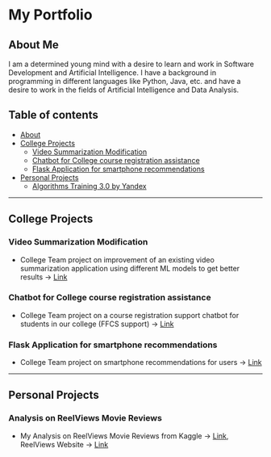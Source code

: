 # My Portfolio

## About Me

I am a determined young mind with a desire to learn and work in Software Development and Artificial Intelligence. I have a background in programming in different languages like Python, Java, etc. and have a desire to work in the fields of Artificial Intelligence and Data Analysis.

## Table of contents
- [About](#about-me)
- [College Projects](#Portfolio-Projects)
	+ [Video Summarization Modification](#Video-Summarization-Modification)
	+ [Chatbot for College course registration assistance](#Chatbot-for-College-course-registration-assistance)
	+ [Flask Application for smartphone recommendations](#Flask-Application-for-smartphone-recommendations)
- [Personal Projects](#study-projects)
	+ [Algorithms Training 3.0 by Yandex](#Analysis-on-ReelViews-Movie-Reviews)

---

## College Projects

### Video Summarization Modification
* College Team project on improvement of an existing video summarization application using different ML models to get better results -> [Link](https://github.com/saviosajanm/VideoSummarization)

### Chatbot for College course registration assistance
* College Team project on a course registration support chatbot for students in our college (FFCS support) -> [Link](https://github.com/saviosajanm/FFCS-Chatbot)

### Flask Application for smartphone recommendations
* College Team project on smartphone recommendations for users -> [Link](https://github.com/saviosajanm/SmartphoneRecommendation/tree/main)

---

## Personal Projects

### Analysis on ReelViews Movie Reviews
* My Analysis on ReelViews Movie Reviews from Kaggle -> [Link](https://github.com/saviosajanm/My_Portfolio/blob/main/analysis-on-reelview-reviews-author-savio-sajan.ipynb), ReelViews Website -> [Link](https://www.reelviews.net/)


